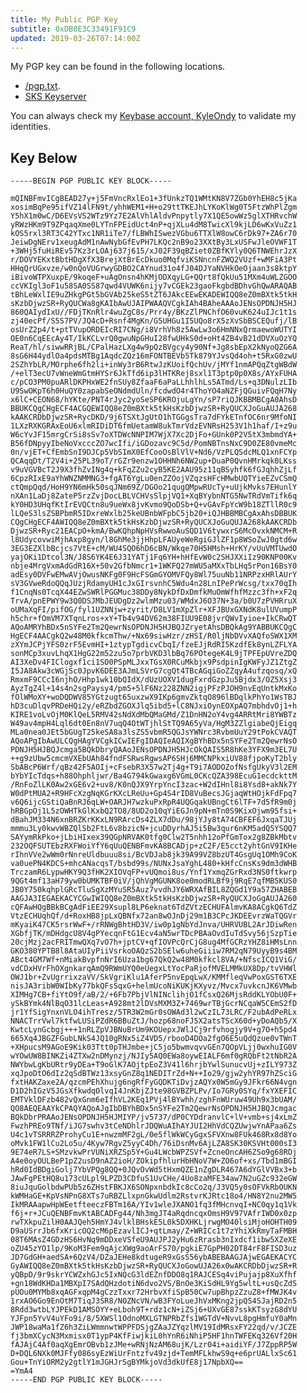 ```yaml
---
title: My Public PGP Key
subtitle: 0xDB0E3C33491F91C9
updated: 2019-03-26T07:14:00Z
---
```


My PGP key can be found in the following locations.

* [/pgp.txt](/pgp.txt).
* [SKS Keyserver](https://sks-keyservers.net/pks/lookup?op=get&search=0xDB0E3C33491F91C9)

You can always check my [Keybase account, KyleOndy](https://keybase.io/kyleondy) to validate my identities.

## Key Below

    -----BEGIN PGP PUBLIC KEY BLOCK-----

    mQINBFmvICgBEAD27y+j5FmVncRxlEo1+3fUnkzTQ1WMtKN8V7ZGb0YhEH8c5jKa
    xosimBqPe95ifVZ14lFN9t/yhhWEM1+H+o29ttTKEJhLYKoKlWg0T5FtzWhPlZgm
    Y5hX1m0wC/D6EVsVS2WTz9Yz7E2AlVhlAldvPnpytly7X1QE5owWz5glXTHRvchW
    yRWzHKm9T9ZPqaqXme0LYTnFPEidUct4nP+qjXLu4dM8TwicXl9kjLD6wKxVuZz1
    kOS5rxl3RT3C42YTxc1NR1iTe7/fLBWhISwezVGbu6TTXlW8owC6rDk97+ZA6r70
    JeiwDgNErv1xeugAdM1nAwNybGfEvPH7LKQc2nB9o23XXtBy3LxUSFwJleOVWF1T
    +3WHj5fuHiREv57Kz3rLOAj637j615/xJ02F39qBZiet0ZBfKYly0Q6TNWEhrJzX
    r/DOVYEKxtBbtHDgXfX3BrejXtBrEcDkuo0MqfviKSNncnFZWQ2VUzf+wMFiA3Pt
    HHqQrUGxvze/w0nQoVUGrwyGDBO2CAYnud31o4fJ04DJYaNVHkOeOjaan3s8ktpY
    iBivoWTPXuxpE/9koqeF+uAgOnsn4hKMjODXqyLG+QQrt8fQkUu51MXm4uWLZGOO
    ccVKIgl3oF1u58SA0SS87qwd4VUWK6nijy7vCGEk23gaoFkgbdBDhvGhQwARAQAB
    tBhLeWxlIE9uZHkgPGt5bGVAb25keS5tZT6JAkcEEwEKADEWIQQ8eZ0mBXtk5tkH
    sKzbDjwzSR+RyQUCWa8gKAIbAwUJAIPWAAQVCgkIAh4BAheAAAoJENsOPDNJH5HJ
    860QAIydIxU//FDjTKnRlr4wuZgC8s/Prr4y/BKzZlPNChfO60vuK624uIJc1t1s
    zj40ecPf/S5S7PV/JQ4cD+Rsnf4MgKn/G5UHGu1I5UQo8rX5zXvSbBSCEQufj/lB
    osUrZ2p4/t+ptTVupORDEIcRI7CNg/i8VrhVh8z5AwLw3o6HmNNxQrmaewoWUTYI
    OE0n6CqEEcAy4T/IkKCLvrQ0gwuNpGHuI28fwUHkS0d+oHt4ZB4vB21dDVXuOzYQ
    ReaT/hl/siwwRRjBL/CPalHazLXg4w9pQzBVgcy4y90Nf+Jg8sbEpX2kNyoQZG6A
    8sG6H44ydlOa4pdsMTBg1AqdcZQz16mFONTBEVb5Tk879YJvsQd4oh+t5RxG0zwU
    2SZhYbLR/MOrphe6fh2li+inWy3rB6RtwJzKUoifQchUv/jMYf1nmAPQqZtgWBdW
    /+elT3ecU7vWneWmGtmHYSr6JkTfd6ip3lHTKRej8sxl1T3ptp0p0X8s/AYxFUHA
    c/pCO3PM0puARlDKPHxWE2fnSUy8ZfaaF6aPaLLhhlhLs5ATmd/Ls+q3DNulzLIb
    U9SwOKpT6h0HuQY0zapabSeONdmdUln/fcdwdO4r4ThoYO4aNZFjQGuivFQqH7Ny
    x6lC+CEON68/hYKte/PNT4rJyc2yoSeSP6KROjuLgYn/sP7riQJKBBMBCgA0AhsD
    BBUKCQgCHgECF4ACGQEWIQQ8eZ0mBXtk5tkHsKzbDjwzSR+RyQUCXJoGuAUJA268
    kAAKCRDbDjwzSR+RycDKD/9j6TSXtJgUtO1hTGGgsTra7dFYkETnfOC6nr9MfoNI
    1LXzRXKGRAxEoU6xlmRIDiDT6fmUetamW8ukTmrVdzEVNRsH253V1h1haf/I+z9u
    W6cYvJF15mrgCrSi8sSv7oXTDWcNNPIM7WjX7Xc2DjFo+GUnk0P2V5tX3mbmdYA+
    B56fDNpyyIbeNoVxcccZO7wcIfi/iGDozavc9C5d/PomNBTnsNxC9D0ZE80vmeMc
    0n/vjET+CfEmbSnI9DJCp5VbSImX0EfCooOsBlVlV+Nd6/VzPLQSdcMLQ1xnFCYp
    QCAqqDt/T2V4i+25PL39oT/rGZr9enzw1OHHNh6NW2up+DuaP0QvnHMrkqk0LKss
    v9uVGVBcT2J9X3fhZvINg4q+kFqZZu2cyB5KE2AAU95z11qBSyhfk6fGJqhhZjLf
    6CpzRIxE9aYhWNZNMMNG3+fgAT6YgLu0enZZOojVZqzsHFcHMwbUQTYieEZvCSmQ
    ctQmpQqd/HoH9YN6mHk50sqJNm69Z/DGOo21qugQMpwRUcTy+uUjkMvks7EHunlY
    nXAn1LaDj8ZateP5rzZvjDocLBLVCHVsSlpjVQ1+XqBYybnNTG5NwTRdVmTifk6q
    kY0HD3UHqfKtIrEVQCtn8u9ueWx8jvKvmo9QoDSb+Q+vGAvFpYcW9b18ZTllR0c9
    lLQeS3lsZSBPbmR5IDxreWxlb25keUBnbWFpbC5jb20+iQJHBBMBCgAxAhsDBBUK
    CQgCHgECF4AWIQQ8eZ0mBXtk5tkHsKzbDjwzSR+RyQUCXJoGuQUJA268kAAKCRDb
    DjwzSR+Ryc21EACpO+kmA/BwKQhpNpHVsRwwoAuSQD1V6tywxrS6McOvxkNMCM+R
    l8UdycovwiMjhAxp8gyn/l8GhMe3jjHhpLFAUyeWeRgiGJlZF1p8WSoZwJ0gtd6w
    3EG3EZXlbBcjcs7VtE+cM/WU4SQO6hD6cBN/Wkqe70H5HMsh+HrKY/vUuVMTUwdO
    yajOKi1Dtcol3N/J8S6YK4E6J31YATj1Fq6YH+hHfEvW0c2SHJXXiIz90KNP00Kv
    nbje4MrgVxmAdGdR16X+50v2GfbNmcr1+1WKFQ27mWU5aMXxTbLHq5rPon16BsY0
    adEsy0DVFwEMwAVjOwusNKFg0F9HcFSGmGYOMVFQy8Wl75uuNb11NRPzxHRlAUrY
    sV3GVweRdoQQqJUzjRdamyUH1cJxGIrsvnhC5Wdu4n28LnIPePrWcsg/txx70qIh
    f1CnqNs0TcqX44EZwSWRlPGGMuc38DDy8NykDfDxDmfkMuOmWfhfMzzc3fh+xF2q
    TrvA/pnEPWY9w3Q0DSJMbJEUDgDz2wlmMzu03/WMdxJ6O37N+3a/b0U7zPVHRruX
    oUMaXqFI/pifOG/fyl1UZNNjw+zyrit/D8LV1mXpZlr+XFJBUxGXNdK8ulUVumpP
    h5chr+fOmVM7XTqnLros+xY+Tb4v94DV62m38FIUU9E08jvrQWvIyioe+IkCRwQT
    AQoAMRYhBDx5nSYFe2Tm2QewrNsOPDNJH5HJBQJZryetAhsDBQkAg9YABBUKCQgC
    HgECF4AACgkQ2w48M0kfkcmThw/+Nx69siwHzr/zHSI/R0ljNbDVvXAQfoSWX1XM
    zXYmJCPjYFS0zrF5EvmHI+1ztypTgdicvCbqI/fzeEJjRdRI5KzdfEk8ynLZFLYA
    sonMCp3xuvLhqX1HgG22m52zu5o7prbVKD3lbBq76POtegeK4L9jTPFEpUVreZDQ
    AI3XeDv4FIClogxf1ci1SO0PSpMLJxxTGsX0RCuMkbjx9PsdpinIgKWFyJZ1ZtgZ
    I5JA8Akw3cWGjSc0JpvK6DEE3AJmLSVrG7cgQt4TBcAGqiGoZZqyA4ufzqosq/xQ
    RmxmF9CCcI6njhO/Hhp1wk10bQIdX/dUzUOXV1dugFxrdGzpJu5Bjdx3/OZ5Xsj3
    AyzTgZ4l+14s4n2sgPaysy4/pm5+5lF6Nz228ZNN2igjPFzPJOH9nvEqUntkMxKo
    fOlWMoXY+woDQDWV85YGtzugt65uxzwX9IKp6gmvZktqO896lBDqlkPhYo1WsTBJ
    hD3cuDlqvPRDeHQi2y/eRZbdZGOXJlq5ibd5+lC8NJxiOynEOXpAQ7mbhdvOj1+h
    KIRE1voLvOjM0KlQeL5RMV42sNdXdMbQMaGMd/Z1DnHN2oY4vg4ARRtMri8YWBTz
    W49av4mpH4Lql6dt0En8nV7uqQ4OtWTjhlStTQ9A65yVa/HgM3ZZlgiabeQjEigq
    MLa0nea0JEt5bGUgT25keSA8a3lsZS5vbmR5QGJsYWNrc3RvbmUuY29tPokCVAQT
    AQoAPgIbAwULCQgHAgYVCgkICwIEFgIDAQIeAQIXgBYhBDx5nSYFe2Tm2QewrNsO
    PDNJH5HJBQJcmga5BQkDbryQAAoJENsOPDNJH5HJcOkQAIS5R8hKe3YFX9m3EL7U
    ++g9zUbw5cmcmVXEbUAh84fndFSRwsRgwsAP6SHj6MMCNPkxiUV88fjpoKyT2bly
    SbABcP6Wrf/qBz42F5AOIj+cFsebR3X57w2Tj4g+T9i7AODOZofNsfgUkyV3l2EM
    bYbYIcTdqs+h88Ohphljwr/Ba4G794kGwaxg6VGmL0CKcQZA398EcuG1ecdckttM
    /RnFoZlLK0Aw2xGE6v2+uv8/K0nQJX9YrpYncI3zac+W2dIHnl8i8Ysd8+akNk7Y
    W0dPtMUA2+R9HFcXzgNqKGrKXcLReUu+Gp4S4rID8VuBecsJGjaqWtHOjkFdFpq7
    v6Q6ijcGStiQaBnRJ6qLW+OARJH7wzkuPxRpR4UQGqakUBngCt6lTF+7d5fR9m0j
    hRBGpOj1L5zOWHTkGlKxbQ2TO8/8UD2o10qYiEGJn9pN+mTn0S9KixOjwm95fsi+
    dBahJM334N6xnBRZKrKKxLN9RArcDs4ZLX7dDu/98jYJy8tA74CBFEF6JxqaTJUj
    mmmu3Ly0kwvWBZQlSb2FtL6v8bzicN+jcuDDyrhAJ5i5Bw3qur6nKM5adQ5YSQQ7
    SAYymRkPko+jLbiHIxex39QGpNRVAK0tfg0Clw2T5nhh12oPfGmTox2g8ZBkMbtv
    232OQFSUTEbzRXFWoiYfY6qUuQENBFmvKA8BCADjp+zC2F/E5cct2yhtGnV9IKHe
    rIhnVVe2wWm0rNnreUldbuuu8si/BcVDJab8jk39A99VZ8bzUT4GsgUq1OMh9CoK
    va0uePN4KDCS+mhcANacqsT/bsbd99s/NUNxJsaYghL480+kHfcCnsKs9dm3dWHB
    TrczamR6LypwHKY9Q3fHK2XIOVqFP+vUQmoi8us/Ynf1YxmqZGrRxd3NS0ftkwrp
    9QGt4mf13aH79yw0bUMKTBF0iV/jQhVgMGUNK8oe0modRLBf9j9RqE7qfMB5KUS0
    JB0Y750kqhplGRcTluSgXzMYuSR5Auz7vvdhJY6WRXAfBIL8ZQGd1Y9a57ZHABEB
    AAGJA3IEGAEKACYCGwIWIQQ8eZ0mBXtk5tkHsKzbDjwzSR+RyQUCXJoGgAUJA260
    cQFAwHQgBBkBCgAdFiEE29Xsupl8LP6eknat6TdZVtzECHUFAlmvKA8ACgkQ6TdZ
    VtzECHUqhQf/d+RoxHB8jpLxQBNfx72an8wOJnDj29m1B3CPcJKDEEvrzWaTQGVr
    mKyaiK47CK5rsrWwF+/rRNWgBhtHD3V/iw0p1gNbYdJnva/UHRVUBL2ArJDiwRen
    XGbfjTK/mDHdgcU8V4gPYecqnFtG1Ecv4aN5wrTDcPBAaOvdIuTdSvy56jSzpTie
    20cjMzj2acFRITmwQXq7vO7h+jptCV+qfIOVPcQrCjG8ug4MfGCRzYHZ8iHMsLnn
    GKO380YPTB8l8AtaUIyPiiVsrkoOAQzS2bSElw6uheGiiiw7RM2qN79UyyB9s4BM
    ABct4GM7Wf+nMiakBvpfnNrI6Uza1bg67QkQ2w48M0kfkcl8VA/+NfscICQ1ViG/
    vdCDxHVrFhOXgnkarqAmQ9RWmUYQ0eUegxLtYocPaRjofMVELMMkUX8Dp/tvVHWl
    OWJ1br+ZvUgrrixzaVV/SkVgriKlu1AferP5nvEpqLwX/KMMfleqVwPoxGST6TXE
    nisJA3ribW0WIbKy77bkQFsSqxG+helmUcoNiKUKjKXyvz/Mvcx7uvkcnJK6VMwb
    XIMHg7CB+fiYtO9f/aB/2/+6Fb7PbjVlNINclihjO1fCsxQ26MjsRddKLYObU0F+
    ySkBYmk4NlBqO31lcLeas+A928mt2lDVsMXM3Z+7469wrTBjGcrNCqaW5CEmS2fD
    jr1YfSigYnxnVLO4ihTresz/5TR3W2mGr0sOWAd3l2wCzIL73LRC/F2ubAdPeRLx
    NNACTrrVwl7ktfwLUSiPZdR6BBuZtJ/hozp68noFJ5X2atsTScX60d+yDoAQb5/X
    KwtcLynGcbgj+++1nRLZpVJBNuBrUm9KOUepxJWlJCj9rfvhogjy9V+g7O+h5pd4
    665Xq4JBGZFGubLNkS4JQ10gRNx5iZ4VD5/rbooD4DOa2fgO6E5uQdQzue0vTWnT
    +XHpucsM9AGoE9Kik03Ttt0pTHJmbe+jC5jo5bwmvqvvGEn7QOpVLjj0wxhuIG0V
    wYOwUW8BINKZi4ZTXw2nDMynzj/NJIy5AQ0EWa8oywEIALF6mf0gRQbFt2tNbR2A
    NWYbwLgKbURtr9yDEa+T9oGlK7AOjtpEoZ3V41l6hrjbYwlSunucvUj+zILY973Z
    xqJpoDtO6dIz2qSdBTWz13xsyGnZ8q1NEDITrZd+N++Io29/gjw2yhYR97hZSciG
    fxtHAKZaxe2A/qzcmPEhXhujg6ngRfFyGQDKTiDvjzAQYx0W5mGy9JFkr66N4vgn
    D1D2hIGzV5JGsXfkwdqOlvqI4JnKbjZJte98GVBZPLPv/Io7GRy0SYq/fxYXEFIC
    EMTVklDFzb482vQxGnm6eIfhVL2KEq1PVj4lBYwhh/zghFnWUruw49Uh9x3bUAM/
    QO8AEQEAAYkCPAQYAQoAJgIbDBYhBDx5nSYFe2Tm2QewrNsOPDNJH5HJBQJcmgac
    BQkDbrPRAAoJENsOPDNJH5HJMIYP/jv5737/dP0CYDdranvlC+lV+vmb+sj4xLmZ
    FwzhPREo9TNf/iJG7swhv3tCeNDhlrJDQWuAIhAYJUI2HhVdCQZUwjwYnAPaa6Zs
    U4c1vTSRRRZProhyCu1E+nwzmMF2gL/0e5flWkWCyGgxSFVXnw8FUk468Rx8d8Yo
    oMvk1FW1lCu2Lo5u/4Kyw7RgvZ5yyC4Dh/76iDsnMv6AjLZA8SK30KSVHt000sI3
    9E74eR7LS+SMzvkwPrVUNiXRZSp5Y+Gu4LWcbWPZSVf+ZcneOncAH6ZSo9g68ROj
    A4e0oyOULBeP1pZ2usD9nAZ2ioH/ZOkipfhlurHbHNoV7W+ZO6of+xs/Tbd1mBGI
    hRd0IdBDgiGolj7YbVPQg8QQ+0JQvOvWd5tHxmQZE1nZgDLR467A6dYGlVVBx3+b
    JAwFgPEtHQ8u173cULpl9LPZD3CDfuS1UvCHe/4Uo8zaMFE34aw7N2uGZc932eGW
    8iuJquGolbdwPUb5z6ZHstFBKJX6SONpxnbdkIc8cCo2q/J3VQ5y0sOFVkRbOUKN
    kWMHaGE+KpVsNPnG8XTs7uRBZLlxpnGkwUdlm2RstvrKJRtc18o4/HN8Y2nu2MW5
    IkMRAAapwHpWEetfteeczFBTm16A/YIv1wleJXANO1fq3fMHcnvqI+NC0qy1q1Vk
    f6j+r+JCuQENBFmvKtABCADFg44/Nh3mgJT4aRqdncqxOmsH9V97VAfrIWD0x0zp
    rwTXkpuZilH0AAJQeh5HmYJ4vlklBHskE5L0k5DXHKLjrwgMO40lsiMjoHOHTH09
    D9aUSrrJb6fxKricOQ2cM6pEzavlICJ+qtLmay/Z+WRICc1t7zYhiXkRmyTaFMBH
    08T6MAsZ4GDzHS6HvNq9mDDxeVSfeU9AUJPJ2yHu6zRrasb3nIxdcf1ibw5XZeXE
    oZU45zYO1lp/9KoM3Fem9qAjcXWg9aoArFS70/pgkiE7GpPH02DT84rF8FISD3uz
    JD7GdGH+aedSA+6QzV4/DZaJEHe8kdtugeR9xGsS56ybABEBAAGJAjwEGAEKACYC
    GyAWIQQ8eZ0mBXtk5tkHsKzbDjwzSR+RyQUCXJoGowUJA26x0wAKCRDbDjwzSR+R
    yQBpD/9r9skrYCWZxhGJc5IxNQcG3ldEZnfDDO8q1RAJCESq4viPujajp8XuXfhf
    +gn18WdKHDa1MBXpI7SAdQHzdotiN6dvo2VS/BnOe3KiSdHL9Yg5wltL+usQcZdS
    pUOu0MYMb8xqAGFxqpM4gCzzTxxr72HrbvXfiSpB50Cw7upBhpzZzuZ8+fMWJK4v
    1rxAO6Go9EnOtM7TiqJ3SR8/NOZNcVN/wB3FYoLueJhVxMKng2jpQS4SJajRD2n5
    8Rdd3wtbLYJPEkD1AMSOYY+eLboh9T+rdz1cN+iZSj6+UXvGE87sskKTsyzG8dYU
    YJFpn5YvV4uYFo9i/8/5XWSl1OdnoMXLGTNPRbZfs1WGTdV+NvvL8pgHmfuY0aMn
    JWP18waMa1fZ6h3ZiLWmmnwtWPPFDSjgZAaJZYqzlMV19IdMRsxFY22qd/v/JCZE
    fj3bmXCycN3Mxmisx0T1ypP4KfFiwjkiL0hYnR6iNhiP5HF1hnTWFEKq326Vf20H
    fAJAjC4Af0aqXgEmrOBvb1zJMe+wRNjNzAM68ujK/Lzr04i+aidiYF/J7ZppRP5W
    D+DQL6NXk0MJFfy086syEzWiUrFntzfv49zjd+TemMFLkhwS9q+e6prUALlxSc61
    Gou+TnYiORM2y2gtlY1mJGHJrSgBYMkjoVd3dkUfE8j17NpbXQ==
    =YmA4
    -----END PGP PUBLIC KEY BLOCK-----
